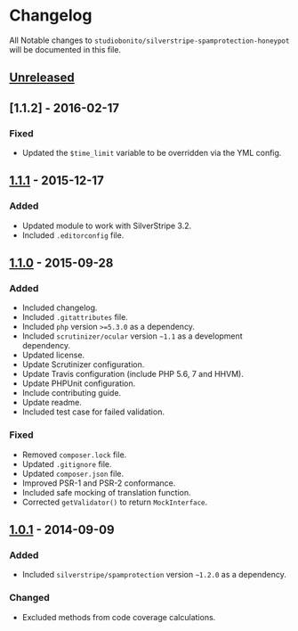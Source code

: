# Changelog

All Notable changes to `studiobonito/silverstripe-spamprotection-honeypot` will be documented in this file.

## [Unreleased]

## [1.1.2] - 2016-02-17
### Fixed
- Updated the `$time_limit` variable to be overridden via the YML config.

## [1.1.1] - 2015-12-17
### Added
- Updated module to work with SilverStripe 3.2.
- Included `.editorconfig` file.

## [1.1.0] - 2015-09-28
### Added
- Included changelog.
- Included `.gitattributes` file.
- Included `php` version `>=5.3.0` as a dependency.
- Included `scrutinizer/ocular` version `~1.1` as a development dependency.
- Updated license.
- Update Scrutinizer configuration.
- Update Travis configuration (include PHP 5.6, 7 and HHVM).
- Update PHPUnit configuration.
- Include contributing guide.
- Update readme.
- Included test case for failed validation.

### Fixed
- Removed `composer.lock` file.
- Updated `.gitignore` file.
- Updated `composer.json` file.
- Improved PSR-1 and PSR-2 conformance.
- Included safe mocking of translation function.
- Corrected `getValidator()` to return `MockInterface`.

## [1.0.1] - 2014-09-09
### Added
- Included `silverstripe/spamprotection` version `~1.2.0` as a dependency.

### Changed
- Excluded methods from code coverage calculations.

[Unreleased]: https://github.com/studiobonito/silverstripe-spamprotection-honeypot/compare/1.1.1...HEAD
[1.1.1]: https://github.com/studiobonito/silverstripe-spamprotection-honeypot/compare/1.1.0...1.1.1
[1.1.0]: https://github.com/studiobonito/silverstripe-spamprotection-honeypot/compare/1.0.1...1.1.0
[1.0.1]: https://github.com/studiobonito/silverstripe-spamprotection-honeypot/compare/1.0.0...1.0.1